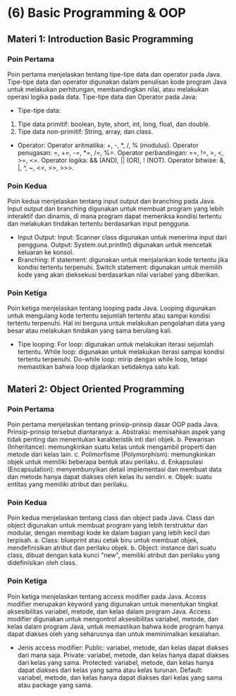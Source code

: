 # (6) Basic Programming & OOP

## Materi 1: Introduction Basic Programming

### Poin Pertama
Poin pertama menjelaskan tentang tipe-tipe data dan operator pada Java. Tipe-tipe data dan operator digunakan dalam penulisan kode program Java untuk melakukan perhitungan, membandingkan nilai, atau melakukan operasi logika pada data.
Tipe-tipe data dan Operator pada Java:
- Tipe-tipe data:
1. Tipe data primitif: boolean, byte, short, int, long, float, dan double.
2. Tipe data non-primitif: String, array, dan class.
- Operator:
Operator aritmatika: +, -, *, /, % (modulus).
Operator penugasan: =, +=, -=, *=, /=, %=.
Operator perbandingan: ==, !=, >, <, >=, <=.
Operator logika: && (AND), || (OR), ! (NOT).
Operator bitwise: &, |, ^, ~, <<, >>, >>>.

### Poin Kedua
Poin kedua menjelaskan tentang input output dan branching pada Java. Input output dan branching digunakan untuk membuat program yang lebih interaktif dan dinamis, di mana program dapat memeriksa kondisi tertentu dan melakukan tindakan tertentu berdasarkan input pengguna.
- Input Output:
Input: Scanner class digunakan untuk menerima input dari pengguna.
Output: System.out.println() digunakan untuk mencetak keluaran ke konsol.
- Branching:
If statement: digunakan untuk menjalankan kode tertentu jika kondisi tertentu terpenuhi.
Switch statement: digunakan untuk memilih kode yang akan dieksekusi berdasarkan nilai variabel yang diberikan.

### Poin Ketiga
Poin ketiga menjelaskan tentang looping pada Java. Looping digunakan untuk mengulang kode tertentu sejumlah tertentu atau sampai kondisi tertentu terpenuhi. Hal ini berguna untuk melakukan pengolahan data yang besar atau melakukan tindakan yang sama berulang kali.
- Tipe looping:
For loop: digunakan untuk melakukan iterasi sejumlah tertentu.
While loop: digunakan untuk melakukan iterasi sampai kondisi tertentu terpenuhi.
Do-while loop: mirip dengan while loop, tetapi memastikan bahwa loop dijalankan setidaknya satu kali.

## Materi 2: Object Oriented Programming

### Poin Pertama
Poin pertama menjelaskan tentang prinsip-prinsip dasar OOP pada Java. Prinsip-prinsip tersebut diantaranya:
a. Abstraksi: memisahkan aspek yang tidak penting dan menentukan karakteristik inti dari objek.
b. Pewarisan (Inheritance): memungkinkan suatu kelas untuk mengambil properti dan metode dari kelas lain.
c. Polimorfisme (Polymorphism): memungkinkan objek untuk memiliki beberapa bentuk atau perilaku.
d. Enkapsulasi (Encapsulation): menyembunyikan detail implementasi dan membuat data dan metode hanya dapat diakses oleh kelas itu sendiri.
e. Objek: suatu entitas yang memiliki atribut dan perilaku.

### Poin Kedua
Poin kedua menjelaskan tentang class dan object pada Java. Class dan object digunakan untuk membuat program yang lebih terstruktur dan modular, dengan membagi kode ke dalam bagian yang lebih kecil dan terpisah.
a. Class: blueprint atau cetak biru untuk membuat objek, mendefinisikan atribut dan perilaku objek.
b. Object: instance dari suatu class, dibuat dengan kata kunci "new", memiliki atribut dan perilaku yang didefinisikan oleh class.

### Poin Ketiga
Poin ketiga menjelaskan tentang access modifier pada Java. Access modifier merupakan keyword yang digunakan untuk menentukan tingkat aksesibilitas variabel, metode, dan kelas dalam program Java. Access modifier digunakan untuk mengontrol aksesibilitas variabel, metode, dan kelas dalam program Java, untuk memastikan bahwa kode program hanya dapat diakses oleh yang seharusnya dan untuk meminimalkan kesalahan.
- Jenis access modifier:
Public: variabel, metode, dan kelas dapat diakses dari mana saja.
Private: variabel, metode, dan kelas hanya dapat diakses dari kelas yang sama.
Protected: variabel, metode, dan kelas hanya dapat diakses dari kelas yang sama atau kelas turunan.
Default: variabel, metode, dan kelas hanya dapat diakses dari kelas yang sama atau package yang sama.
